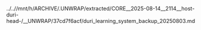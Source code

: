 ../..//mnt/h/ARCHIVE/.UNWRAP/extracted/CORE__2025-08-14__2114__host-duri-head-/__UNWRAP/37cd7f6acf/duri_learning_system_backup_20250803.md